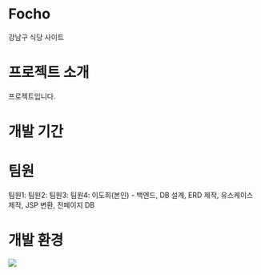 # Focho
강남구 식당 사이트
# 프로젝트 소개
프로젝트입니다.
# 개발 기간

# 팀원
팀원1:
팀원2:
팀원3:
팀원4: 이도희(본인) - 백엔드, DB 설계, ERD 제작, 유스케이스 제작, JSP 변환, 전페이지 DB
# 개발 환경
<img src="https://img.shields.io/badge/javascript-F7DF1E?style=for-the-badge&logo=javascript&logoColor=red">
